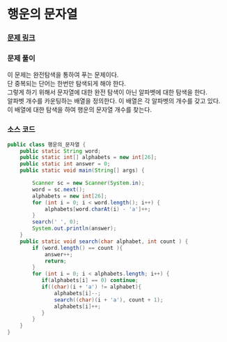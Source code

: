 # 행운의 문자열


### [문제 링크](https://www.acmicpc.net/problem/1342)


### 문제 풀이
이 문제는 완전탐색을 통하여 푸는 문제이다. </br>
단 중복되는 단어는 한번만 탐색되게 해야 한다. </br>
그렇게 하기 위해서 문자열에 대한 완전 탐색이 아닌 알파벳에 대한 탐색을 한다. </br>
알파벳 개수를 카운팅하는 배열을 정의한다. 이 배열은 각 알파벳의 개수를 갖고 있다.</br>
이 배열에 대한 탐색을 하여 행운의 문자열 개수를 찾는다. </br>

### 소스 코드
```java
public class 행운의_문자열 {
    public static String word;
    public static int[] alphabets = new int[26];
    public static int answer = 0;
    public static void main(String[] args) {

        Scanner sc = new Scanner(System.in);
        word = sc.next();
        alphabets = new int[26];
        for (int i = 0; i < word.length(); i++) {
            alphabets[word.charAt(i) - 'a']++;
        }
        search(' ', 0);
        System.out.println(answer);
    }
    public static void search(char alphabet, int count ) {
        if (word.length() == count ){
            answer++;
            return;
        }
        for (int i = 0; i < alphabets.length; i++) {
           if(alphabets[i] == 0) continue;
           if((char)(i + 'a') != alphabet){
               alphabets[i]--;
               search((char)(i + 'a'), count + 1);
               alphabets[i]++;
           }
        }
    }
}
```